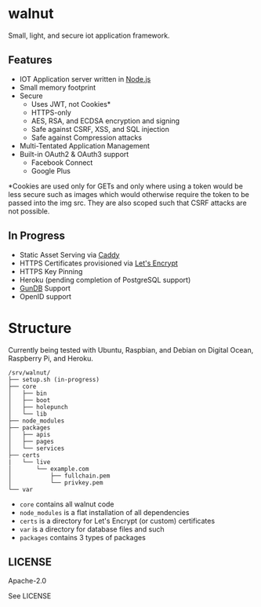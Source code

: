 walnut
======

Small, light, and secure iot application framework.

Features
------

* IOT Application server written in [Node.js](https://nodejs.org)
* Small memory footprint
* Secure
  * Uses JWT, not Cookies\*
  * HTTPS-only
  * AES, RSA, and ECDSA encryption and signing
  * Safe against CSRF, XSS, and SQL injection
  * Safe against Compression attacks
* Multi-Tentated Application Management
* Built-in OAuth2 & OAuth3 support
  * Facebook Connect
  * Google Plus

\*Cookies are used only for GETs and only where using a token would be less secure
such as images which would otherwise require the token to be passed into the img src.
They are also scoped such that CSRF attacks are not possible.

In Progress
-----------

* Static Asset Serving via [Caddy](https://caddyserver.org)
* HTTPS Certificates provisioned via [Let's Encrypt](https://letsencrypt.org)
* HTTPS Key Pinning
* Heroku (pending completion of PostgreSQL support)
* [GunDB](https://gundb.io) Support
* OpenID support

Structure
=====

Currently being tested with Ubuntu, Raspbian, and Debian on Digital Ocean, Raspberry Pi, and Heroku.

```
/srv/walnut/
├── setup.sh (in-progress)
├── core
│   ├── bin
│   ├── boot
│   ├── holepunch
│   └── lib
├── node_modules
├── packages
│   ├── apis
│   ├── pages
│   └── services
├── certs
|   └── live
│       └── example.com
│           ├── fullchain.pem
│           └── privkey.pem
└── var
```

* `core` contains all walnut code
* `node_modules` is a flat installation of all dependencies
* `certs` is a directory for Let's Encrypt (or custom) certificates
* `var` is a directory for database files and such
* `packages` contains 3 types of packages

LICENSE
-------

Apache-2.0

See LICENSE
